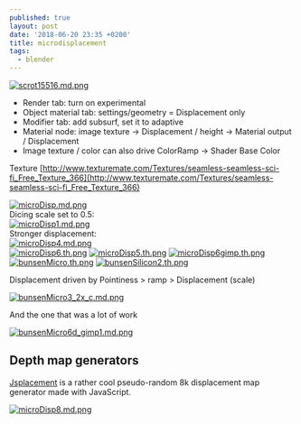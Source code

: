 ```yaml
---
published: true
layout: post
date: '2018-06-20 23:35 +0200'
title: microdisplacement
tags:
  - blender
---
```

[![scrot15516.md.png](https://cdn.scrot.moe/images/2018/06/20/scrot15516.md.png)](https://scrot.moe/image/9tzd0)

- Render tab: turn on experimental
- Object material tab: settings/geometry = Displacement only
- Modifier tab: add subsurf, set it to adaptive
- Material node: image texture -> Displacement / height -> Material output / Displacement
- Image texture / color can also drive ColorRamp -> Shader Base Color

Texture [http://www.texturemate.com/Textures/seamless-seamless-sci-fi_Free_Texture_366](http://www.texturemate.com/Textures/seamless-seamless-sci-fi_Free_Texture_366)

[![microDisp.md.png](https://cdn.scrot.moe/images/2018/06/20/microDisp.md.png)](https://scrot.moe/image/9tLaA)  
Dicing scale set to 0.5:  
[![microDisp1.md.png](https://cdn.scrot.moe/images/2018/06/21/microDisp1.md.png)](https://scrot.moe/image/9tMcL)  
Stronger displacement:  
[![microDisp4.md.png](https://cdn.scrot.moe/images/2018/06/21/microDisp4.md.png)](https://scrot.moe/image/9tIhp)  
[![microDisp6.th.png](https://cdn.scrot.moe/images/2018/06/21/microDisp6.th.png)](https://scrot.moe/image/9tmoW) [![microDisp5.th.png](https://cdn.scrot.moe/images/2018/06/21/microDisp5.th.png)](https://scrot.moe/image/9tcG3) [![microDisp6gimp.th.png](https://cdn.scrot.moe/images/2018/06/26/microDisp6gimp.th.png)](https://scrot.moe/image/9OzIL) [![bunsenMicro.th.png](https://cdn.scrot.moe/images/2018/06/26/bunsenMicro.th.png)](https://scrot.moe/image/9OK6A) [![bunsenSilicon2.th.png](https://cdn.scrot.moe/images/2018/06/26/bunsenSilicon2.th.png)](https://scrot.moe/image/9OG7b)

Displacement driven by Pointiness > ramp > Displacement (scale)

[![bunsenMicro3_2x_c.md.png](https://cdn.scrot.moe/images/2018/06/26/bunsenMicro3_2x_c.md.png)](https://scrot.moe/image/9OjK3)

And the one that was a lot of work

[![bunsenMicro6d_gimp1.md.png](https://cdn.scrot.moe/images/2018/06/27/bunsenMicro6d_gimp1.md.png)](https://scrot.moe/image/9Olqz)

## Depth map generators

[Jsplacement](https://windmillart.net/?p=jsplacement) is a rather cool pseudo-random 8k displacement map generator made with JavaScript.

[![microDisp8.md.png](https://cdn.scrot.moe/images/2018/06/21/microDisp8.md.png)](https://scrot.moe/image/9tsWZ)
